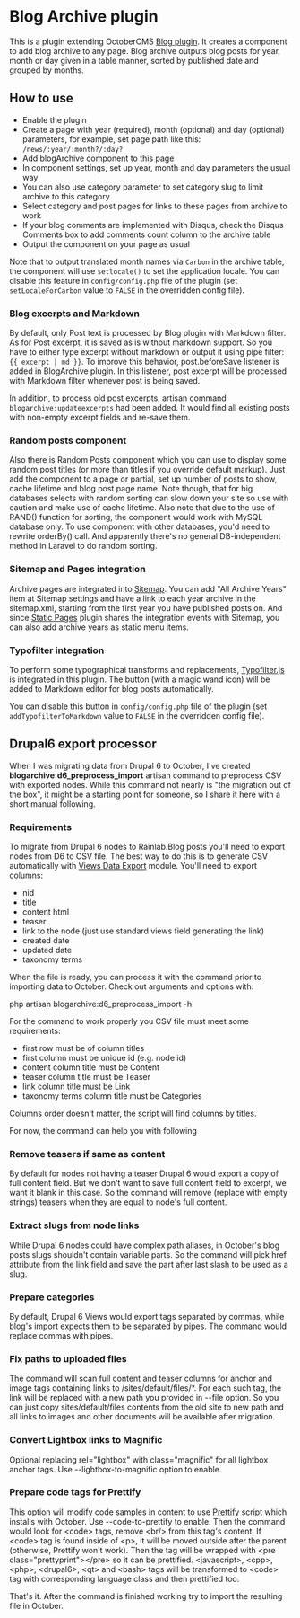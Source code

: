 # Blog Archive plugin

This is a plugin extending OctoberCMS [Blog plugin](http://octobercms.com/plugin/rainlab-blog).
It creates a component to add blog archive to any page. Blog archive outputs blog posts for year, month or day given
in a table manner, sorted by published date and grouped by months.

## How to use

* Enable the plugin
* Create a page with year (required), month (optional) and day (optional) parameters, for example, set page path like this: `/news/:year/:month?/:day?`
* Add blogArchive component to this page
* In component settings, set up year, month and day parameters the usual way
* You can also use category parameter to set category slug to limit archive to this category
* Select category and post pages for links to these pages from archive to work
* If your blog comments are implemented with Disqus, check the Disqus Comments box to add comments count column to the archive table
* Output the component on your page as usual

Note that to output translated month names via `Carbon` in the archive table, the component will use `setlocale()` to set the application locale.
You can disable this feature in `config/config.php` file of the plugin (set `setLocaleForCarbon` value to `FALSE` in the overridden config file).

### Blog excerpts and Markdown

By default, only Post text is processed by Blog plugin with Markdown filter. As for Post excerpt, it is saved as is without markdown support. So you have to either type excerpt without markdown or output it using pipe filter: `{{ excerpt | md }}`. To improve this behavior, post.beforeSave listener is added in BlogArchive plugin. In this listener, post excerpt will be processed with Markdown filter whenever post is being saved.

In addition, to process old post excerpts, artisan command `blogarchive:updateexcerpts` had been added. It would find all existing posts with non-empty excerpt fields and re-save them.

### Random posts component

Also there is Random Posts component which you can use to display some random post titles (or more than titles if you override default markup). 
Just add the component to a page or partial, set up number of posts to show, cache lifetime and blog post page name.
Note though, that for big databases selects with random sorting can slow down your site so use with caution and make use of cache lifetime.
Also note that due to the use of RAND() function for sorting, the component would work with MySQL database only. 
To use component with other databases, you'd need to rewrite orderBy() call. 
And apparently there's no general DB-independent method in Laravel to do random sorting.

### Sitemap and Pages integration

Archive pages are integrated into [Sitemap](https://octobercms.com/plugin/rainlab-sitemap). 
You can add "All Archive Years" item at Sitemap settings and have a link to each year archive in the sitemap.xml, starting from the first year you have published posts on. 
And since [Static Pages](http://octobercms.com/plugin/rainlab-pages) plugin shares the integration events with Sitemap, you can also add archive years as static menu items.

### Typofilter integration

To perform some typographical transforms and replacements, [Typofilter.js](https://github.com/graker/typofilter.js) is integrated in this plugin. 
The button (with a magic wand icon) will be added to Markdown editor for blog posts automatically.

You can disable this button in `config/config.php` file of the plugin (set `addTypofilterToMarkdown` value to `FALSE` in the overridden config file).

## Drupal6 export processor

When I was migrating data from Drupal 6 to October, I've created **blogarchive:d6_preprocess_import** artisan command to preprocess CSV with exported nodes. 
While this command not nearly is "the migration out of the box", it might be a starting point for someone, so I share it here with a short manual following.

### Requirements

To migrate from Drupal 6 nodes to Rainlab.Blog posts you'll need to export nodes from D6 to CSV file. 
The best way to do this is to generate CSV automatically with [Views Data Export](http://https://www.drupal.org/project/views_data_export) module. 
You'll need to export columns:

* nid
* title
* content html
* teaser
* link to the node (just use standard views field generating the link)
* created date
* updated date
* taxonomy terms

When the file is ready, you can process it with the command prior to importing data to October. Check out arguments and options with:

php artisan blogarchive:d6_preprocess_import -h

For the command to work properly you CSV file must meet some requirements:

* first row must be of column titles
* first column must be unique id (e.g. node id)
* content column title must be Content
* teaser column title must be Teaser
* link column title must be Link
* taxonomy terms column title must be Categories

Columns order doesn't matter, the script will find columns by titles.

For now, the command can help you with following

### Remove teasers if same as content

By default for nodes not having a teaser Drupal 6 would export a copy of full content field. But we don't want to save full content field to excerpt, we want it blank in this case.
So the command will remove (replace with empty strings) teasers when they are equal to node's full content.
 
### Extract slugs from node links

While Drupal 6 nodes could have complex path aliases, in October's blog posts slugs shouldn't contain variable parts. So the command will pick href attribute from 
the link field and save the part after last slash to be used as a slug.

### Prepare categories

By default, Drupal 6 Views would export tags separated by commas, while blog's import expects them to be separated by pipes. The command would replace commas with pipes.

### Fix paths to uploaded files
 
The command will scan full content and teaser columns for anchor and image tags containing links to /sites/default/files/\*. 
For each such tag, the link will be replaced with a new path you provided in --file option. So you can just copy sites/default/files contents 
from the old site to new path and all links to images and other documents will be available after migration.

### Convert Lightbox links to Magnific

Optional replacing rel="lightbox" with class="magnific" for all lightbox anchor tags. Use --lightbox-to-magnific option to enable.

### Prepare code tags for Prettify

This option will modify code samples in content to use [Prettify](https://github.com/google/code-prettify) script which installs with October. 
Use --code-to-prettify to enable. Then the command would look for &lt;code&gt; tags, remove &lt;br/&gt; from this tag's content. 
If &lt;code&gt; tag is found inside of &lt;p&gt;, it will be moved outside after the parent (otherwise, Prettify won't work).
Then the tag will be wrapped with &lt;pre class="prettyprint"&gt;&lt;/pre&gt; so it can be prettified.
&lt;javascript&gt;, &lt;cpp&gt;, &lt;php&gt;, &lt;drupal6&gt;, &lt;qt&gt; and &lt;bash&gt; tags will be transformed to &lt;code&gt; tag with corresponding language class and then prettified too. 

That's it. After the command is finished working try to import the resulting file in October.



